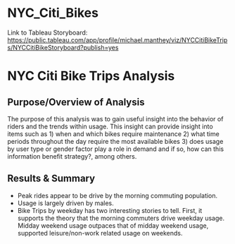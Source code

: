 # NYC_Citi_Bikes

Link to Tableau Storyboard: <https://public.tableau.com/app/profile/michael.manthey/viz/NYCCitiBikeTrips/NYCCitiBikeStoryboard?publish=yes>

# NYC Citi Bike Trips Analysis 

## Purpose/Overview of Analysis
The purpose of this analysis was to gain useful insight into the behavior of riders and the trends within usage. This insight can provide insight into items such as 1) when and which bikes require maintenance 2) what time periods throughout the day require the most available bikes 3) does usage by user type or gender factor play a role in demand and if so, how can this information benefit strategy?, among others.

## Results & Summary

* Peak rides appear to be drive by the morning commuting population.
* Usage is largely driven by males.
* Bike Trips by weekday has two interesting stories to tell. First, it supports the theory that the morning commuters drive weekday usage. Midday weekend usage outpaces that of midday weekend usage, supported leisure/non-work related usage on weekends.

